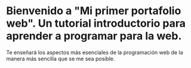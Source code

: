 # Bienvenido a "Mi primer portafolio web". Un tutorial introductorio para aprender a programar para la web.

Te enseñará los aspectos más esenciales de la programación web de la manera más sencilla que se me sea posible.

